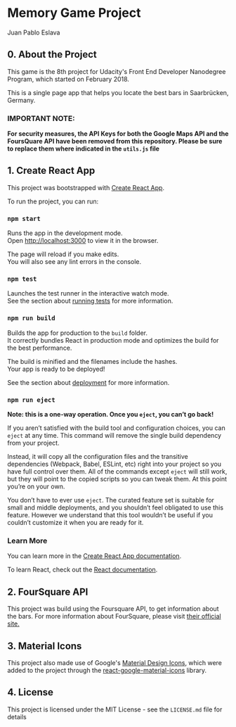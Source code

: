 # Memory Game Project 
Juan Pablo Eslava

## 0. About the Project
This game is the 8th project for Udacity's Front End Developer Nanodegree Program, which started on February 2018.

This is a single page app that helps you locate the best bars in Saarbrücken, Germany.

### IMPORTANT NOTE:

**For security measures, the API Keys for both the Google Maps API and the FoursQuare API have been removed from this repository. Please be sure to replace them where indicated in the `utils.js` file**

## 1. Create React App

This project was bootstrapped with [Create React App](https://github.com/facebook/create-react-app).

To run the project, you can run:

### `npm start`

Runs the app in the development mode.<br>
Open [http://localhost:3000](http://localhost:3000) to view it in the browser.

The page will reload if you make edits.<br>
You will also see any lint errors in the console.

### `npm test`

Launches the test runner in the interactive watch mode.<br>
See the section about [running tests](https://facebook.github.io/create-react-app/docs/running-tests) for more information.

### `npm run build`

Builds the app for production to the `build` folder.<br>
It correctly bundles React in production mode and optimizes the build for the best performance.

The build is minified and the filenames include the hashes.<br>
Your app is ready to be deployed!

See the section about [deployment](https://facebook.github.io/create-react-app/docs/deployment) for more information.

### `npm run eject`

**Note: this is a one-way operation. Once you `eject`, you can’t go back!**

If you aren’t satisfied with the build tool and configuration choices, you can `eject` at any time. This command will remove the single build dependency from your project.

Instead, it will copy all the configuration files and the transitive dependencies (Webpack, Babel, ESLint, etc) right into your project so you have full control over them. All of the commands except `eject` will still work, but they will point to the copied scripts so you can tweak them. At this point you’re on your own.

You don’t have to ever use `eject`. The curated feature set is suitable for small and middle deployments, and you shouldn’t feel obligated to use this feature. However we understand that this tool wouldn’t be useful if you couldn’t customize it when you are ready for it.

### Learn More

You can learn more in the [Create React App documentation](https://facebook.github.io/create-react-app/docs/getting-started).

To learn React, check out the [React documentation](https://reactjs.org/).

## 2. FourSquare API

This project was build using the Foursquare API, to get information about the bars.
For more information about FourSquare, please visit [their official site.](https://developer.foursquare.com/)

## 3. Material Icons
This project also made use of Google's [Material Design Icons](https://material.io/tools/icons/?style=baseline), which were added to the project through the [react-google-material-icons](https://www.npmjs.com/package/react-google-material-icons) library.

## 4. License

This project is licensed under the MIT License - see the `LICENSE.md` file for details